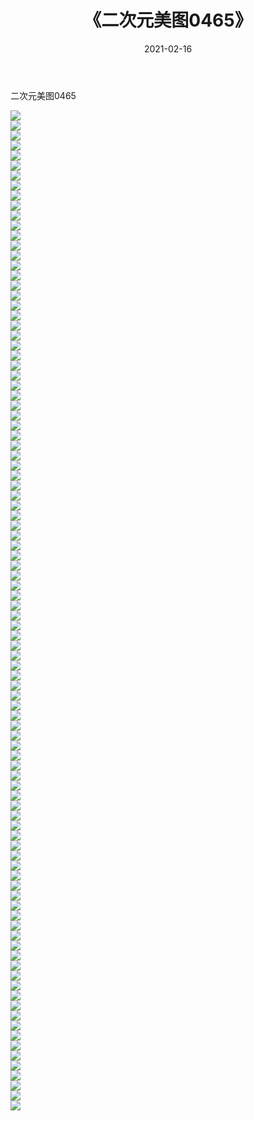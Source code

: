 ﻿---
layout: post
title:  《二次元美图0465》
date:   2021-02-16
img: http://imgx.orgx.ga/二次元/2021/二次元美图0465/000.jpg
categories: [美女, 清纯, 唯美]
---

二次元美图0465

 ![](http://imgx.orgx.ga/二次元/2021/二次元美图0465/001.jpg) <br>![](http://imgx.orgx.ga/二次元/2021/二次元美图0465/002.jpg) <br>![](http://imgx.orgx.ga/二次元/2021/二次元美图0465/003.jpg) <br>![](http://imgx.orgx.ga/二次元/2021/二次元美图0465/004.jpg) <br>![](http://imgx.orgx.ga/二次元/2021/二次元美图0465/005.jpg) <br>![](http://imgx.orgx.ga/二次元/2021/二次元美图0465/006.jpg) <br>![](http://imgx.orgx.ga/二次元/2021/二次元美图0465/007.jpg) <br>![](http://imgx.orgx.ga/二次元/2021/二次元美图0465/008.jpg) <br>![](http://imgx.orgx.ga/二次元/2021/二次元美图0465/009.jpg) <br>![](http://imgx.orgx.ga/二次元/2021/二次元美图0465/010.jpg) <br>![](http://imgx.orgx.ga/二次元/2021/二次元美图0465/011.jpg) <br>![](http://imgx.orgx.ga/二次元/2021/二次元美图0465/012.jpg) <br>![](http://imgx.orgx.ga/二次元/2021/二次元美图0465/013.jpg) <br>![](http://imgx.orgx.ga/二次元/2021/二次元美图0465/014.jpg) <br>![](http://imgx.orgx.ga/二次元/2021/二次元美图0465/015.jpg) <br>![](http://imgx.orgx.ga/二次元/2021/二次元美图0465/016.jpg) <br>![](http://imgx.orgx.ga/二次元/2021/二次元美图0465/017.jpg) <br>![](http://imgx.orgx.ga/二次元/2021/二次元美图0465/018.jpg) <br>![](http://imgx.orgx.ga/二次元/2021/二次元美图0465/019.jpg) <br>![](http://imgx.orgx.ga/二次元/2021/二次元美图0465/020.jpg) <br>![](http://imgx.orgx.ga/二次元/2021/二次元美图0465/021.jpg) <br>![](http://imgx.orgx.ga/二次元/2021/二次元美图0465/022.jpg) <br>![](http://imgx.orgx.ga/二次元/2021/二次元美图0465/023.jpg) <br>![](http://imgx.orgx.ga/二次元/2021/二次元美图0465/024.jpg) <br>![](http://imgx.orgx.ga/二次元/2021/二次元美图0465/025.jpg) <br>![](http://imgx.orgx.ga/二次元/2021/二次元美图0465/026.jpg) <br>![](http://imgx.orgx.ga/二次元/2021/二次元美图0465/027.jpg) <br>![](http://imgx.orgx.ga/二次元/2021/二次元美图0465/028.jpg) <br>![](http://imgx.orgx.ga/二次元/2021/二次元美图0465/029.jpg) <br>![](http://imgx.orgx.ga/二次元/2021/二次元美图0465/030.jpg) <br>![](http://imgx.orgx.ga/二次元/2021/二次元美图0465/031.jpg) <br>![](http://imgx.orgx.ga/二次元/2021/二次元美图0465/032.jpg) <br>![](http://imgx.orgx.ga/二次元/2021/二次元美图0465/033.jpg) <br>![](http://imgx.orgx.ga/二次元/2021/二次元美图0465/034.jpg) <br>![](http://imgx.orgx.ga/二次元/2021/二次元美图0465/035.jpg) <br>![](http://imgx.orgx.ga/二次元/2021/二次元美图0465/036.jpg) <br>![](http://imgx.orgx.ga/二次元/2021/二次元美图0465/037.jpg) <br>![](http://imgx.orgx.ga/二次元/2021/二次元美图0465/038.jpg) <br>![](http://imgx.orgx.ga/二次元/2021/二次元美图0465/039.jpg) <br>![](http://imgx.orgx.ga/二次元/2021/二次元美图0465/040.jpg) <br>![](http://imgx.orgx.ga/二次元/2021/二次元美图0465/041.jpg) <br>![](http://imgx.orgx.ga/二次元/2021/二次元美图0465/042.jpg) <br>![](http://imgx.orgx.ga/二次元/2021/二次元美图0465/043.jpg) <br>![](http://imgx.orgx.ga/二次元/2021/二次元美图0465/044.jpg) <br>![](http://imgx.orgx.ga/二次元/2021/二次元美图0465/045.jpg) <br>![](http://imgx.orgx.ga/二次元/2021/二次元美图0465/046.jpg) <br>![](http://imgx.orgx.ga/二次元/2021/二次元美图0465/047.jpg) <br>![](http://imgx.orgx.ga/二次元/2021/二次元美图0465/048.jpg) <br>![](http://imgx.orgx.ga/二次元/2021/二次元美图0465/049.jpg) <br>![](http://imgx.orgx.ga/二次元/2021/二次元美图0465/050.jpg) <br>![](http://imgx.orgx.ga/二次元/2021/二次元美图0465/051.jpg) <br>![](http://imgx.orgx.ga/二次元/2021/二次元美图0465/052.jpg) <br>![](http://imgx.orgx.ga/二次元/2021/二次元美图0465/053.jpg) <br>![](http://imgx.orgx.ga/二次元/2021/二次元美图0465/054.jpg) <br>![](http://imgx.orgx.ga/二次元/2021/二次元美图0465/055.jpg) <br>![](http://imgx.orgx.ga/二次元/2021/二次元美图0465/056.jpg) <br>![](http://imgx.orgx.ga/二次元/2021/二次元美图0465/057.jpg) <br>![](http://imgx.orgx.ga/二次元/2021/二次元美图0465/058.jpg) <br>![](http://imgx.orgx.ga/二次元/2021/二次元美图0465/059.jpg) <br>![](http://imgx.orgx.ga/二次元/2021/二次元美图0465/060.jpg) <br>![](http://imgx.orgx.ga/二次元/2021/二次元美图0465/061.jpg) <br>![](http://imgx.orgx.ga/二次元/2021/二次元美图0465/062.jpg) <br>![](http://imgx.orgx.ga/二次元/2021/二次元美图0465/063.jpg) <br>![](http://imgx.orgx.ga/二次元/2021/二次元美图0465/064.jpg) <br>![](http://imgx.orgx.ga/二次元/2021/二次元美图0465/065.jpg) <br>![](http://imgx.orgx.ga/二次元/2021/二次元美图0465/066.jpg) <br>![](http://imgx.orgx.ga/二次元/2021/二次元美图0465/067.jpg) <br>![](http://imgx.orgx.ga/二次元/2021/二次元美图0465/068.jpg) <br>![](http://imgx.orgx.ga/二次元/2021/二次元美图0465/069.jpg) <br>![](http://imgx.orgx.ga/二次元/2021/二次元美图0465/070.jpg) <br>![](http://imgx.orgx.ga/二次元/2021/二次元美图0465/071.jpg) <br>![](http://imgx.orgx.ga/二次元/2021/二次元美图0465/072.jpg) <br>![](http://imgx.orgx.ga/二次元/2021/二次元美图0465/073.jpg) <br>![](http://imgx.orgx.ga/二次元/2021/二次元美图0465/074.jpg) <br>![](http://imgx.orgx.ga/二次元/2021/二次元美图0465/075.jpg) <br>![](http://imgx.orgx.ga/二次元/2021/二次元美图0465/076.jpg) <br>![](http://imgx.orgx.ga/二次元/2021/二次元美图0465/077.jpg) <br>![](http://imgx.orgx.ga/二次元/2021/二次元美图0465/078.jpg) <br>![](http://imgx.orgx.ga/二次元/2021/二次元美图0465/079.jpg) <br>![](http://imgx.orgx.ga/二次元/2021/二次元美图0465/080.jpg) <br>![](http://imgx.orgx.ga/二次元/2021/二次元美图0465/081.jpg) <br>![](http://imgx.orgx.ga/二次元/2021/二次元美图0465/082.jpg) <br>![](http://imgx.orgx.ga/二次元/2021/二次元美图0465/083.jpg) <br>![](http://imgx.orgx.ga/二次元/2021/二次元美图0465/084.jpg) <br>![](http://imgx.orgx.ga/二次元/2021/二次元美图0465/085.jpg) <br>![](http://imgx.orgx.ga/二次元/2021/二次元美图0465/086.jpg) <br>![](http://imgx.orgx.ga/二次元/2021/二次元美图0465/087.jpg) <br>![](http://imgx.orgx.ga/二次元/2021/二次元美图0465/088.jpg) <br>![](http://imgx.orgx.ga/二次元/2021/二次元美图0465/089.jpg) <br>![](http://imgx.orgx.ga/二次元/2021/二次元美图0465/090.jpg) <br>![](http://imgx.orgx.ga/二次元/2021/二次元美图0465/091.jpg) <br>![](http://imgx.orgx.ga/二次元/2021/二次元美图0465/092.jpg) <br>![](http://imgx.orgx.ga/二次元/2021/二次元美图0465/093.jpg) <br>![](http://imgx.orgx.ga/二次元/2021/二次元美图0465/094.jpg) <br>![](http://imgx.orgx.ga/二次元/2021/二次元美图0465/095.jpg) <br>![](http://imgx.orgx.ga/二次元/2021/二次元美图0465/096.jpg) <br>![](http://imgx.orgx.ga/二次元/2021/二次元美图0465/097.jpg) <br>![](http://imgx.orgx.ga/二次元/2021/二次元美图0465/098.jpg) <br>![](http://imgx.orgx.ga/二次元/2021/二次元美图0465/099.jpg) <br>![](http://imgx.orgx.ga/二次元/2021/二次元美图0465/100.jpg) <br>